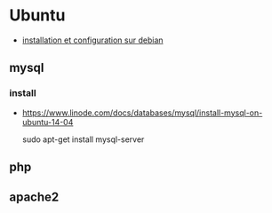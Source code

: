 # Ubuntu
  - [installation et configuration sur debian](https://www.digitalocean.com/community/tutorials/how-to-install-wordpress-on-debian-7)

## mysql
### install

  - https://www.linode.com/docs/databases/mysql/install-mysql-on-ubuntu-14-04


    sudo apt-get install mysql-server



## php

## apache2
